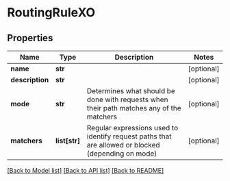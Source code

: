 # RoutingRuleXO

## Properties
Name | Type | Description | Notes
------------ | ------------- | ------------- | -------------
**name** | **str** |  | [optional] 
**description** | **str** |  | [optional] 
**mode** | **str** | Determines what should be done with requests when their path matches any of the matchers | [optional] 
**matchers** | **list[str]** | Regular expressions used to identify request paths that are allowed or blocked (depending on mode) | [optional] 

[[Back to Model list]](../README.md#documentation-for-models) [[Back to API list]](../README.md#documentation-for-api-endpoints) [[Back to README]](../README.md)


